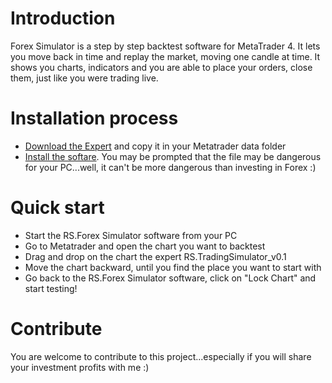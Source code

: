 # Introduction 
Forex Simulator is a step by step backtest software for MetaTrader 4.
It lets you move back in time and replay the market, moving one candle at time. It shows you charts, indicators and you are able to place your orders, close them, just like you were trading live.

# Installation process
- [Download the Expert](/Metatrader/RS.TradingSimulator_v0.1.mq4.zip) and copy it in your Metatrader data folder
- [Install the softare](https://github.com/sergiocapozzi77/RS.ForexSimulatorLight/raw/deployment/RS.Trading.ForexSimulator/publish/setup.exe). You may be prompted that the file may be dangerous for your PC...well, it can't be more dangerous than investing in Forex :)

# Quick start
- Start the RS.Forex Simulator software from your PC
- Go to Metatrader and open the chart you want to backtest
- Drag and drop on the chart the expert RS.TradingSimulator_v0.1
- Move the chart backward, until you find the place you want to start with
- Go back to the RS.Forex Simulator software, click on "Lock Chart" and start testing!

# Contribute
You are welcome to contribute to this project...especially if you will share your investment profits with me :) 
